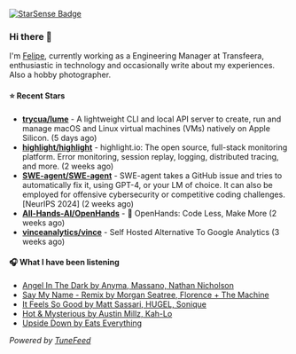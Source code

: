 <a href="https://starsense.app/developer-types" target="_blank"><img src="https://starsense.app/api/badge/?user=valtlfelipe" alt="StarSense Badge"></a>

### Hi there 👋

I'm [Felipe](https://felipevm.com), currently working as a Engineering Manager at Transfeera, enthusiastic in technology and occasionally write about my experiences. Also a hobby photographer.

#### ⭐ Recent Stars
- **[trycua/lume](https://github.com/trycua/lume)** - A lightweight CLI and local API server to create, run and manage macOS and Linux virtual machines (VMs) natively on Apple Silicon. (5 days ago)
- **[highlight/highlight](https://github.com/highlight/highlight)** - highlight.io: The open source, full-stack monitoring platform. Error monitoring, session replay, logging, distributed tracing, and more. (2 weeks ago)
- **[SWE-agent/SWE-agent](https://github.com/SWE-agent/SWE-agent)** - SWE-agent takes a GitHub issue and tries to automatically fix it, using GPT-4, or your LM of choice. It can also be employed for offensive cybersecurity or competitive coding challenges. [NeurIPS 2024]  (2 weeks ago)
- **[All-Hands-AI/OpenHands](https://github.com/All-Hands-AI/OpenHands)** - 🙌 OpenHands: Code Less, Make More (2 weeks ago)
- **[vinceanalytics/vince](https://github.com/vinceanalytics/vince)** - Self Hosted Alternative To Google Analytics (3 weeks ago)

#### 🎧 What I have been listening
- [Angel In The Dark by Anyma, Massano, Nathan Nicholson](https://open.spotify.com/track/1omZLqRQ0nyXJwwYw94GPb)
- [Say My Name - Remix by Morgan Seatree, Florence &#43; The Machine](https://open.spotify.com/track/6GOOcBV0wLoHrH5D9AWA32)
- [It Feels So Good by Matt Sassari, HUGEL, Sonique](https://open.spotify.com/track/7xFy1kfgGWJWTpx1vSHBLi)
- [Hot &amp; Mysterious by Austin Millz, Kah-Lo](https://open.spotify.com/track/0fs75XwQHj1mdIWUhvNohh)
- [Upside Down by Eats Everything](https://open.spotify.com/track/0c4Nc8b09Ry23plhCf387W)

_Powered by [TuneFeed](https://tunefeed.app?ref=github.com)_


